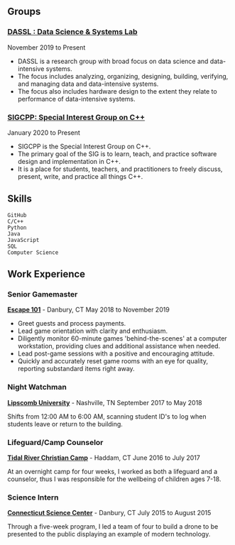 ## Groups

### [DASSL : Data Science & Systems Lab](http://calebGarrick.github.io)

November 2019 to Present

- DASSL is a research group with broad focus on data science and data-intensive systems.
- The focus includes analyzing, organizing, designing, building, verifying, and managing data and data-intensive systems.
- The focus also includes hardware design to the extent they relate to performance of data-intensive systems.

### [SIGCPP: Special Interest Group on C++](http://sigcpp.github.io)

January 2020 to Present

- SIGCPP is the Special Interest Group on C++.
- The primary goal of the SIG is to learn, teach, and practice software design and implementation in C++.
- It is a place for students, teachers, and practitioners to freely discuss, present, write, and practice all things C++.

## Skills

```
GitHub
C/C++
Python
Java
JavaScript
SQL
Computer Science
```

## Work Experience

### Senior Gamemaster

[**Escape 101**](https://www.esc101.com/) - Danbury, CT
May 2018 to November 2019

- Greet guests and process payments.
- Lead game orientation with clarity and enthusiasm.
- Diligently monitor 60-minute games 'behind-the-scenes' at a computer workstation, providing clues and additional
assistance when needed.
- Lead post-game sessions with a positive and encouraging attitude.
- Quickly and accurately reset game rooms with an eye for quality, reporting substandard items right away.

### Night Watchman

[**Lipscomb University**](https://www.lipscomb.edu/) - Nashville, TN
September 2017 to May 2018

Shifts from 12:00 AM to 6:00 AM, scanning student ID's to log when students leave or return to the building.

### Lifeguard/Camp Counselor

[**Tidal River Christian Camp**](https://www.tidalriverchristiancamp.com/) - Haddam, CT
June 2016 to July 2017

At an overnight camp for four weeks, I worked as both a lifeguard and a counselor, thus I was responsible for the wellbeing
of children ages 7-18.

### Science Intern

[**Connecticut Science Center**](https://ctsciencecenter.org/) - Danbury, CT
July 2015 to August 2015

Through a five-week program, I led a team of four to build a drone to be presented to the public displaying an example of
modern technology.
